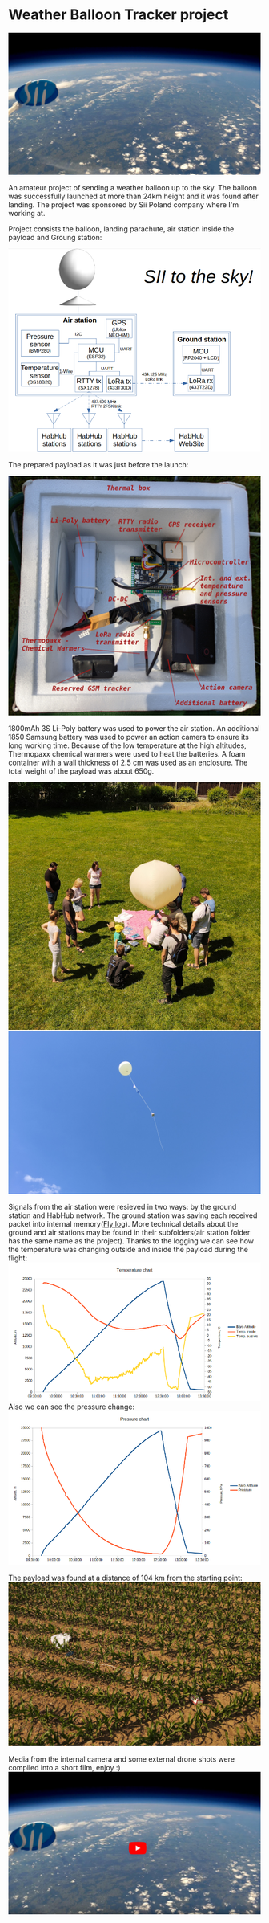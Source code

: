 # Weather Balloon Tracker project

![Camera view](Doc/24km_view.jpg)

An amateur project of sending a weather balloon up to the sky. The balloon was successfully launched at more than 24km height and it was found after landing. The project was sponsored by Sii Poland company where I'm working at.

Project consists the balloon, landing parachute, air station inside the payload and Groung station:

![alt text](Doc/Design_new.png)

The prepared payload as it was just before the launch:

![alt text](Doc/internals.jpg)

1800mAh 3S Li-Poly battery was used to power the air station. An additional 1850 Samsung battery was used to power an action camera to ensure its long working time. Because of the low temperature at the high altitudes, Thermopaxx chemical warmers were used to heat the batteries. A foam container with a wall thickness of 2.5 cm was used as an enclosure.
The total weight of the payload was about 650g.

![Preparing](Doc/launch.jpg)
![Just launched](Doc/launch2.jpg)

Signals from the air station were resieved in two ways: by the ground station and HabHub network. The ground station was saving each received packet into internal memory([Fly log](Doc/Fly_Chart.xlsx)). More technical details about the ground and air stations may be found in their subfolders(air station folder has the same name as the project).
Thanks to the logging we can see how the temperature was changing outside and inside the payload during the flight:
![Temperature chart](Doc/Temperature_Chart.png)
Also we can see the pressure change:
![Pressure chart](Doc/Pressure_chart.png)

The payload was found at a distance of 104 km from the starting point:
![Found](Doc/Found.jpg)

Media from the internal camera and some external drone shots were compiled into a short film, enjoy :)
[![A film about the weather balloon](Doc/youtube.jpg)](https://www.youtube.com/watch?v=4AIsvloCAdA)
